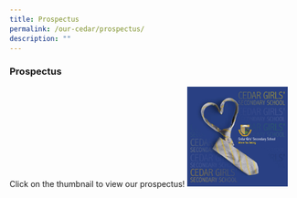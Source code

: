 ```yaml
---
title: Prospectus
permalink: /our-cedar/prospectus/
description: ""
---
```

### Prospectus

Click on the thumbnail to view our prospectus!
<a href="https://moe-cedargirlssec-staging.netlify.app/files/Cedar%20Prospectus%202022_update%2028Apr.pdf"><img style="width:35%" src="/images/prospectus.png"></a>
